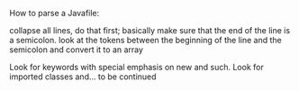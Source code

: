 
How to parse a Javafile:

collapse all lines, do that first; basically make sure that the end of the line is a semicolon.
look at the tokens between the beginning of the line and the semicolon and convert it to an array

Look for keywords with special emphasis on new and such.
Look for imported classes and... to be continued